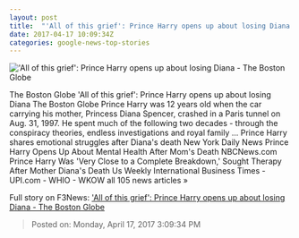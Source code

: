 ```yaml
---
layout: post
title:  "'All of this grief': Prince Harry opens up about losing Diana - The Boston Globe"
date: 2017-04-17 10:09:34Z
categories: google-news-top-stories
---
```


!['All of this grief': Prince Harry opens up about losing Diana - The Boston Globe](http://www.bostonglobe.com/rf/image_585w/Boston/2011-2020/2017/04/17/BostonGlobe.com/Foreign/Images/50b2b600eb35441da31d0663f3fb4132-50b2b600eb35441da31d0663f3fb4132-0.jpg)

The Boston Globe 'All of this grief': Prince Harry opens up about losing Diana The Boston Globe Prince Harry was 12 years old when the car carrying his mother, Princess Diana Spencer, crashed in a Paris tunnel on Aug. 31, 1997. He spent much of the following two decades - through the conspiracy theories, endless investigations and royal family ... Prince Harry shares emotional struggles after Diana's death New York Daily News Prince Harry Opens Up About Mental Health After Mom's Death NBCNews.com Prince Harry Was 'Very Close to a Complete Breakdown,' Sought Therapy After Mother Diana's Death Us Weekly International Business Times - UPI.com - WHIO - WKOW all 105 news articles »


Full story on F3News: ['All of this grief': Prince Harry opens up about losing Diana - The Boston Globe](http://www.f3nws.com/n/jKBr3B)

> Posted on: Monday, April 17, 2017 3:09:34 PM
